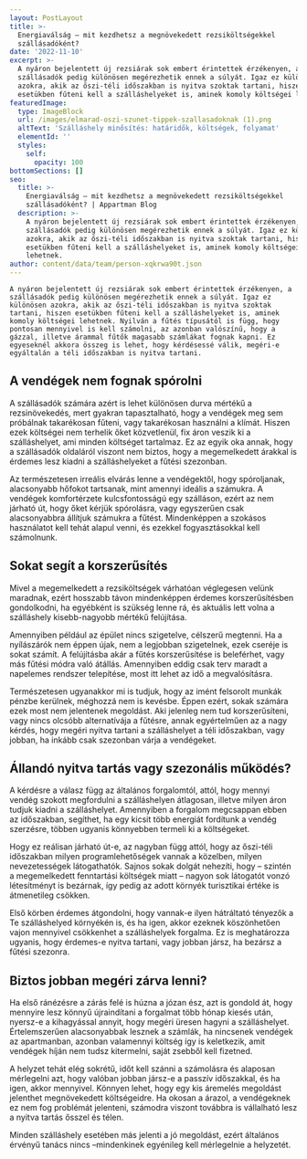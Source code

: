 ```yaml
---
layout: PostLayout
title: >-
  Energiaválság – mit kezdhetsz a megnövekedett rezsiköltségekkel
  szállásadóként?
date: '2022-11-10'
excerpt: >-
  A nyáron bejelentett új rezsiárak sok embert érintettek érzékenyen, a
  szállásadók pedig különösen megérezhetik ennek a súlyát. Igaz ez különösen
  azokra, akik az őszi-téli időszakban is nyitva szoktak tartani, hiszen
  esetükben fűteni kell a szálláshelyeket is, aminek komoly költségei lehetnek.
featuredImage:
  type: ImageBlock
  url: /images/elmarad-oszi-szunet-tippek-szallasadoknak (1).png
  altText: 'Szálláshely minősítés: határidők, költségek, folyamat'
  elementId: ''
  styles:
    self:
      opacity: 100
bottomSections: []
seo:
  title: >-
    Energiaválság – mit kezdhetsz a megnövekedett rezsiköltségekkel
    szállásadóként? | Appartman Blog
  description: >-
    A nyáron bejelentett új rezsiárak sok embert érintettek érzékenyen, a
    szállásadók pedig különösen megérezhetik ennek a súlyát. Igaz ez különösen
    azokra, akik az őszi-téli időszakban is nyitva szoktak tartani, hiszen
    esetükben fűteni kell a szálláshelyeket is, aminek komoly költségei
    lehetnek. 
author: content/data/team/person-xqkrwa90t.json
---
```

`A nyáron bejelentett új rezsiárak sok embert érintettek érzékenyen, a szállásadók pedig különösen megérezhetik ennek a súlyát. Igaz ez különösen azokra, akik az őszi-téli időszakban is nyitva szoktak tartani, hiszen esetükben fűteni kell a szálláshelyeket is, aminek komoly költségei lehetnek. Nyilván a fűtés típusától is függ, hogy pontosan mennyivel is kell számolni, az azonban valószínű, hogy a gázzal, illetve árammal fűtők magasabb számlákat fognak kapni. Ez egyeseknél akkora összeg is lehet, hogy kérdésessé válik, megéri-e egyáltalán a téli időszakban is nyitva tartani.`

## A vendégek nem fognak spórolni

A szállásadók számára azért is lehet különösen durva mértékű a rezsinövekedés, mert gyakran tapasztalható, hogy a vendégek meg sem próbálnak takarékosan fűteni, vagy takarékosan használni a klímát. Hiszen ezek költségei nem terhelik őket közvetlenül, fix áron veszik ki a szálláshelyet, ami minden költséget tartalmaz. Ez az egyik oka annak, hogy a szállásadók oldaláról viszont nem biztos, hogy a megemelkedett árakkal is érdemes lesz kiadni a szálláshelyeket a fűtési szezonban.

Az természetesen irreális elvárás lenne a vendégektől, hogy spóroljanak, alacsonyabb hőfokot tartsanak, mint amennyi ideális a számukra. A vendégek komfortérzete kulcsfontosságú egy szálláson, ezért az nem járható út, hogy őket kérjük spórolásra, vagy egyszerűen csak alacsonyabbra állítjuk számukra a fűtést. Mindenképpen a szokásos használatot kell tehát alapul venni, és ezekkel fogyasztásokkal kell
számolnunk.

## Sokat segít a korszerűsítés

Mivel a megemelkedett a rezsiköltségek várhatóan véglegesen velünk maradnak, ezért hosszabb távon mindenképpen érdemes korszerűsítésben gondolkodni, ha egyébként is szükség lenne rá, és aktuális lett volna a szálláshely kisebb-nagyobb mértékű felújítása.

Amennyiben például az épület nincs szigetelve, célszerű megtenni. Ha a nyílászárók nem éppen újak, nem a legjobban szigetelnek, ezek cseréje is sokat számít. A felújításba akár a fűtés korszerűsítése is beleférhet, vagy más fűtési módra való átállás. Amennyiben eddig csak terv maradt a napelemes rendszer telepítése, most itt lehet az idő a megvalósításra.

Természetesen ugyanakkor mi is tudjuk, hogy az imént felsorolt munkák pénzbe kerülnek, méghozzá nem is kevésbe. Éppen ezért, sokak számára ezek most nem jelentenek megoldást. Aki jelenleg nem tud korszerűsíteni, vagy nincs olcsóbb alternatívája a fűtésre, annak egyértelműen az a nagy kérdés, hogy megéri nyitva tartani a szálláshelyet a téli időszakban, vagy jobban, ha inkább csak szezonban várja a vendégeket.

## Állandó nyitva tartás vagy szezonális működés?

A kérdésre a válasz függ az általános forgalomtól, attól, hogy mennyi vendég szokott megfordulni a szálláshelyen átlagosan, illetve milyen áron tudjuk kiadni a szálláshelyet. Amennyiben a forgalom megcsappan ebben az időszakban, segíthet, ha egy kicsit több energiát fordítunk a vendég szerzésre, többen ugyanis könnyebben termeli ki a költségeket. 

Hogy ez reálisan járható út-e, az nagyban függ attól, hogy az őszi-téli időszakban milyen programlehetőségek vannak a közelben, milyen nevezetességek látogathatók. Sajnos sokak dolgát nehezíti, hogy – szintén a megemelkedett fenntartási költségek miatt – nagyon sok látogatót vonzó létesítményt is bezárnak, így pedig az adott környék turisztikai értéke is átmenetileg csökken.

Első körben érdemes átgondolni, hogy vannak-e ilyen hátráltató tényezők a Te szálláshelyed környékén is, és ha igen, akkor ezeknek köszönhetően vajon mennyivel csökkenhet a szálláshelyek forgalma. Ez is meghatározza ugyanis, hogy érdemes-e nyitva tartani, vagy jobban jársz, ha bezársz a fűtési szezonra. 

## Biztos jobban megéri zárva lenni?

Ha első ránézésre a zárás felé is húzna a józan ész, azt is gondold át, hogy mennyire lesz könnyű újraindítani a forgalmat több hónap kiesés után, nyersz-e a kihagyással annyit, hogy megéri üresen hagyni a szálláshelyet. Értelemszerűen alacsonyabbak lesznek a számlák, ha
nincsenek vendégek az apartmanban, azonban valamennyi költség így is keletkezik, amit vendégek híján nem tudsz kitermelni, saját  zsebből kell fizetned. 

A helyzet tehát elég sokrétű, időt kell szánni a számolásra és alaposan mérlegelni azt, hogy valóban jobban jársz-e a passzív időszakkal, és ha igen, akkor mennyivel. Könnyen lehet, hogy egy kis áremelés megoldást jelenthet megnövekedett költségeidre. Ha okosan a árazol, a vendégeknek ez nem fog problémát jelenteni, számodra viszont továbbra is vállalható lesz a nyitva tartás ősszel és télen.

Minden szálláshely esetében más jelenti a jó megoldást, ezért általános érvényű tanács nincs –mindenkinek egyénileg kell mérlegelnie a helyzetét.




